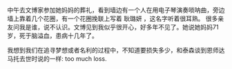 中午去文博家参加她妈妈的葬礼，看到墙边有一个人在用电子琴演奏唢呐曲，旁边墙上靠着几个花圈，有一个花圈挽联上写着 耿璐妍 ，这名字听着很耳熟。
很多亲友问我是谁，说不认识。文博见到我似乎很开心，好多年不见了。她说她妈妈71岁，死于脑溢血，患病十几年了。

我想到我们在追寻梦想或者名利的过程中，不知道要损失多少，和泰森谈到恩师达马托去世时说的一样: too much loss.
